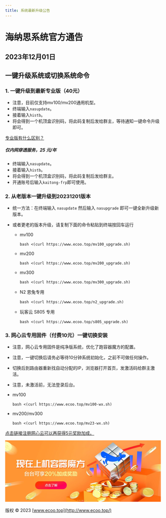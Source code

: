 ```yaml
---
title: 系统最新升级公告
---
```


# 海纳思系统官方通告

## 2023年12月01日

## 一键升级系统或切换系统命令

### 1. 一键升级到最新专业版（40元）
- 注意，目前仅支持mv100/mv200通用机型。
- 终端输入`nasupdate`。
- 接着输入`histb`。
- 将会得到一个机顶盒识别码，将此码复制后发给群主，等待通知一键命令升级即可。

[专业版有什么区别？](https://www.ecoo.top/professional.html)

##### 仅内网穿透服务，25 元/年
- 终端输入`nasupdate`。
- 接着输入`histb`。
- 将会得到一个机顶盒识别码，将此码复制后发给群主。
- 开通账号后输入`kaitong-frp`即可使用。

### 2. 从老版本一键升级到20231201版本
- 统一方法：在终端输入 `nasupdate` 然后输入 `nasupgrade` 即可一键全新升级新版本。
- 或者更老的版本升级，请复制下面的命令粘贴到终端按回车运行

    - mv100
        ```shell
        bash <(curl https://www.ecoo.top/mv100_upgrade.sh)
        ```
    - mv200
        ```shell
        bash <(curl https://www.ecoo.top/mv200_upgrade.sh)
        ```
    - mv300
        ```shell
        bash <(curl https://www.ecoo.top/mv300_upgrade.sh)
        ```
    - N2 恩兔专用
        ```shell
        bash <(curl https://www.ecoo.top/n2_upgrade.sh)
        ```
    - 玩客云 S805 专用
        ```shell
        bash <(curl https://www.ecoo.top/s805_upgrade.sh)
        ```

### 3. 网心云专用固件（付费10元）一键切换安装
- 注意，网心云专用固件是纯净版系统，优化了跑容器魔方的配置。
- 注意，一键切换后请务必等待10分钟系统初始化，之前不可做任何操作。
- 切换后到路由器重新找自动分配的IP，浏览器打开首页，发激活码给群主激活。
- 注意，未激活前，无法登录后台。


- mv100
    ```shell
    bash <(curl https://www.ecoo.top/mv100-wx.sh)
    ```
- mv200/mv300
    ```shell
    bash <(curl https://www.ecoo.top/mv23-wx.sh)
    ```

[点击链接注册网心云可以再获得5元奖励加成。](https://act.walk-live.com/acts/invite/v3/?inviteid=cb9bbacd)

![网心云](img/onething.jpg)

版权 © 2023 [www.ecoo.top](http://www.ecoo.top/)

